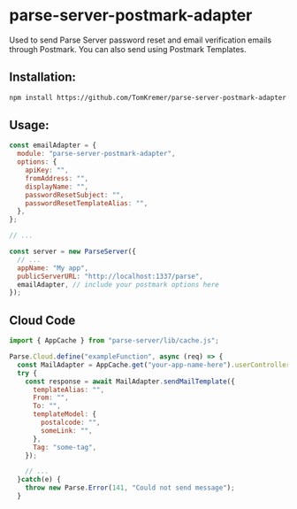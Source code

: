 # parse-server-postmark-adapter

Used to send Parse Server password reset and email verification emails through Postmark. You can also send using Postmark Templates.

## Installation:

```bash
npm install https://github.com/TomKremer/parse-server-postmark-adapter --save
```

## Usage:

```js
const emailAdapter = {
  module: "parse-server-postmark-adapter",
  options: {
    apiKey: "",
    fromAddress: "",
    displayName: "",
    passwordResetSubject: "",
    passwordResetTemplateAlias: "",
  },
};

// ...

const server = new ParseServer({
  // ...
  appName: "My app",
  publicServerURL: "http://localhost:1337/parse",
  emailAdapter, // include your postmark options here
});
```

## Cloud Code

```js
import { AppCache } from "parse-server/lib/cache.js";

Parse.Cloud.define("exampleFunction", async (req) => {
  const MailAdapter = AppCache.get("your-app-name-here").userController.adapter;
  try {
    const response = await MailAdapter.sendMailTemplate({
      templateAlias: "",
      From: "",
      To: "",
      templateModel: {
        postalcode: "",
        someLink: "",
      },
      Tag: "some-tag",
    });

    // ...
  }catch(e) {
    throw new Parse.Error(141, "Could not send message");
  }
```
